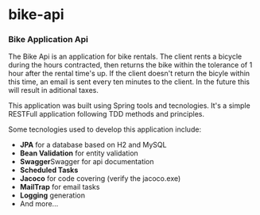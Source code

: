 # bike-api

<h3>Bike Application Api</h3>

<p>The Bike Api is an application for bike rentals. The client rents a bicycle during the hours contracted, then returns the bike within the tolerance of 1 hour after the rental time's up.
If the client doesn't return the bicyle within this time, an email is sent every ten minutes to the client. In the future this will result in aditional taxes.</p>

<p>This application was built using Spring tools and tecnologies. It's a simple RESTFull application following TDD methods and principles.</p>

<p>Some tecnologies used to develop this application include:</p>
<ul>
  <li><strong>JPA</strong> for a database based on H2 and MySQL</li>
  <li><strong>Bean Validation</strong> for entity validation</li>
  <li><strong>Swagger</strong>Swagger for api documentation</li>
  <li><strong>Scheduled Tasks</strong></li>
  <li><strong>Jacoco</strong> for code covering (verify the jacoco.exe)</li>
  <li><strong>MailTrap</strong> for email tasks</li>
  <li><strong>Logging</strong> generation</li>
  <li>And more...</li>
</ul>
